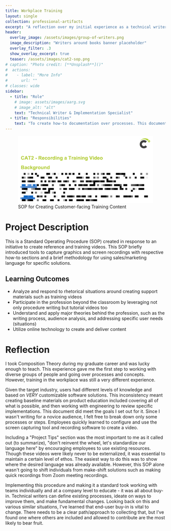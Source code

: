 ```yaml
---
title: Workplace Training
layout: single
collection: professional-artifacts
excerpt: "A reflection over my initial experience as a technical writer training adult learners on software soltuions in the Food Manufacturing industry."
header:
  overlay_image: /assets/images/group-of-writers.png
  image_description: "Writers around books banner placeholder"
  overlay_filter: .3 
  show_overlay_excerpt: true
  teaser: /assets/images/cat2-sop.png
# caption: "Photo credit: [**Unsplash**]()"
#  actions:
#    - label: "More Info"
#      url: ""
# classes: wide
sidebar:
  - title: "Role"
    # image: assets/images/aarg.svg
    # image_alt: "alt"
    text: "Technical Writer & Implementation Specialist"
  - title: "Responsibilities"
    text: "To create how-to documentation over processes. This documentation was used along with other materials to train users on a process."
---
```


<figure>
  <img src="/assets/images/cat2-sop.png">
  <figcaption>SOP for Creating Customer-facing Training Content</figcaption>
</figure>

# Project Description

This is a Standard Operating Procedure (SOP) created in response to an initiative to create reference and training videos. This SOP briefly introduced tools to capture graphics and screen recordings with respective how-to sections and a brief methodology for using sales/marketing language for specific solutions.

## Learning Outcomes

- Analyze and respond to rhetorical situations around creating support materials such as training videos
- Participate in the profession beyond the classroom by leveraging not only procedure writing but tutorial videos too
- Understand and apply major theories behind the profession, such as the writing process, audience analysis, and addressing specific user needs (situations)
- Utilize online technology to create and deliver content


# Reflection

I took Composition Theory during my graduate career and was lucky enough to teach. This experience gave me the first step to working with diverse groups of people and going over processes and concepts. However, training in the workplace was still a very different experience. 

Given the target industry, users had different levels of knowledge and based on *VERY* customizable software solutions. This inconsistency meant creating baseline materials on product education included covering all of what is possible, and then working with engineering to review specific implementations. This document did meet the goals I set out for it. Since I wasn't writing for a novice audience, I felt free to break down only some processes or steps. Employees quickly learned to configure and use the screen capturing tool and recording software to create a video. 

Including a "Project Tips" section was the most important to me as it called out (to summarize), "don't reinvent the wheel, let's standardize our language here" by encouraging employees to use existing resources. Though these videos were likely never to be externalized, it was essential to maintain a certain level of ethos. The easiest way to do this was to show where the desired language was already available. However, this SOP alone wasn't going to shift individuals from make-shift solutions such as making quick recordings from Zoom meeting recordings.

Implementing this procedure and making it a standard took working with teams individually and at a company level to educate - it was all about buy-in. Technical writers can define existing processes, ideate on ways to improve them, and make fundamental changes. Looking back on this and various similar situations, I've learned that end-user buy-in is vital to change. There needs to be a clear path/approach to collecting that, but I've found one where others are included and allowed to contribute are the most likely to bear fruit. 